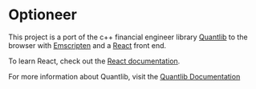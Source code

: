 # Optioneer 

This project is a port of the c++ financial engineer library [Quantlib](https://www.quantlib.org/) to the browser
with [Emscripten](https://emscripten.org/) and a [React](https://reactjs.org/) front end. 




To learn React, check out the [React documentation](https://reactjs.org/).

For more information about Quantlib, visit the [Quantlib Documentation](https://www.quantlib.org/docs.shtml)
